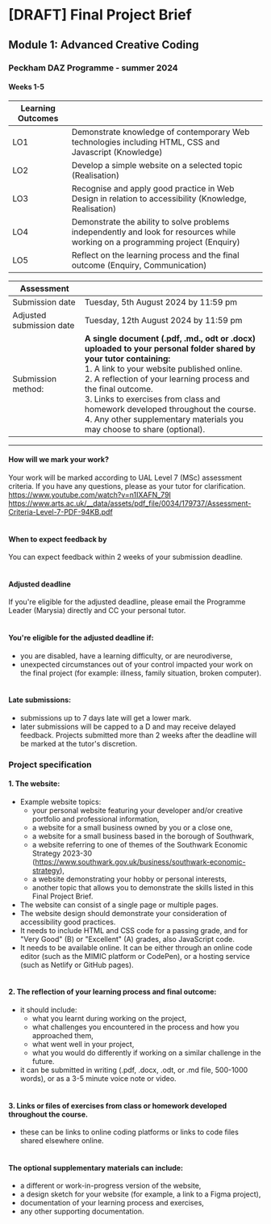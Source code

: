 # [DRAFT] Final Project Brief
## Module 1: Advanced Creative Coding
### Peckham DAZ Programme - summer 2024
#### Weeks 1-5

| Learning Outcomes | |
|-------------------|--|
| LO1               | Demonstrate knowledge of contemporary Web technologies including HTML, CSS and Javascript (Knowledge)                           |
| LO2               | Develop a simple website on a selected topic (Realisation)                                                                      |
| LO3               | Recognise and apply good practice in Web Design in relation to accessibility (Knowledge, Realisation)                           |
| LO4               | Demonstrate the ability to solve problems independently and look for resources while working on a programming project (Enquiry) |
| LO5               | Reflect on the learning process and the final outcome (Enquiry, Communication)                                                  |

| Assessment               |                                                                                                                                                                                                                                                                                                                                                                                                         |
|--------------------------|---------------------------------------------------------------------------------------------------------------------------------------------------------------------------------------------------------------------------------------------------------------------------------------------------------------------------------------------------------------------------------------------------------|
| Submission date          | Tuesday, 5th August 2024 by 11:59 pm                                                                                                                                                                                                                                                                                                                                                                    |
| Adjusted submission date | Tuesday, 12th August 2024 by 11:59 pm                                                                                                                                                                                                                                                                                                                                                                   |
| Submission method:       | **A single document (.pdf, .md., odt or .docx) uploaded to your personal folder shared by your tutor containing:**<br/>1. A link to your website published online.<br/>2. A reflection of your learning process and the final outcome.<br/>3. Links  to exercises from class and homework developed throughout the course.<br/>4. Any other supplementary materials you may choose to share (optional). |  ------------------------- |----------------------------|       
---



#### How will we mark your work?
Your work will be marked according to UAL Level 7 (MSc) assessment criteria. If you have any questions, please as your tutor for clarification.<br>
https://www.youtube.com/watch?v=n1IXAFN_79I
https://www.arts.ac.uk/__data/assets/pdf_file/0034/179737/Assessment-Criteria-Level-7-PDF-94KB.pdf<br><br>
#### When to expect feedback by
You can expect feedback within 2 weeks of your submission deadline.<br><br>

#### Adjusted deadline
If you're eligible for the adjusted deadline, please email the Programme Leader (Marysia) directly and CC your personal tutor.<br><br>

#### You're eligible for the adjusted deadline if:
- you are disabled, have a learning difficulty, or are neurodiverse,
- unexpected circumstances out of your control impacted your work on the final project (for example: illness, family situation, broken computer).
<br><br>
#### Late submissions:
- submissions up to 7 days late will get a lower mark.
- later submissions will be capped to a D and may receive delayed feedback. Projects submitted more than 2 weeks after the deadline will be marked at the tutor's discretion.

### Project specification

#### 1. The website:
- Example website topics:
  - your personal website featuring your developer and/or creative portfolio and professional information,
  - a website for a small business owned by you or a close one,
  - a website for a small business based in the borough of Southwark,
  - a website referring to one of themes of the Southwark Economic Strategy 2023-30 (https://www.southwark.gov.uk/business/southwark-economic-strategy),
  - a website demonstrating your hobby or personal interests,
  - another topic that allows you to demonstrate the skills listed in this Final Project Brief.
- The website can consist of a single page or multiple pages.
- The website design should demonstrate your consideration of accessibility good practices.
- It needs to include HTML and CSS code for a passing grade, and for "Very Good" (B) or "Excellent" (A) grades, also JavaScript code. 
- It needs to be available online. It can be either through an online code editor (such as the MIMIC platform or CodePen), or a hosting service (such as Netlify or GitHub pages).
<br><br>
#### 2. The reflection of your learning process and final outcome:
- it should include:
  - what you learnt during working on the project,
  - what challenges you encountered in the process and how you approached them,
  - what went well in your project,
  - what you would do differently if working on a similar challenge in the future.
- it can be submitted in writing (.pdf, .docx, .odt, or .md file, 500-1000 words), or as a 3-5 minute voice note or video.
<br><br>

#### 3. Links or files of exercises from class or homework developed throughout the course.
- these can be links to online coding platforms or links to code files shared elsewhere online.
<br><br>
#### The optional supplementary materials can include:
- a different or work-in-progress version of the website,
- a design sketch for your website (for example, a link to a Figma project),
- documentation of your learning process and exercises,
- any other supporting documentation.


